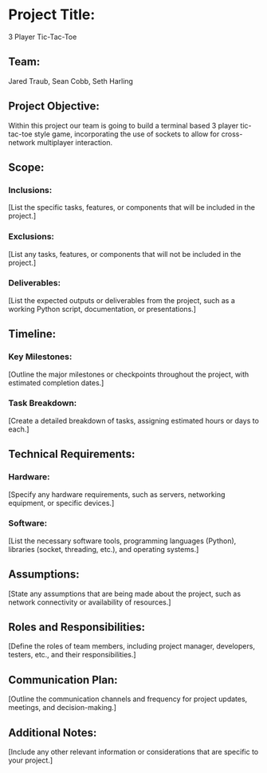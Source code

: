 # Project Title:
3 Player Tic-Tac-Toe

## Team:
Jared Traub, Sean Cobb, Seth Harling

## Project Objective:
  Within this project our team is going to build a terminal based 3 player tic-tac-toe style game, incorporating the use of sockets to allow for 
cross-network multiplayer interaction. 

## Scope:

### Inclusions:
[List the specific tasks, features, or components that will be included in the project.]
### Exclusions:
[List any tasks, features, or components that will not be included in the project.]
### Deliverables:
[List the expected outputs or deliverables from the project, such as a working Python script, documentation, or presentations.]


## Timeline:
### Key Milestones:
[Outline the major milestones or checkpoints throughout the project, with estimated completion dates.]
### Task Breakdown:
[Create a detailed breakdown of tasks, assigning estimated hours or days to each.]

## Technical Requirements:
### Hardware:
[Specify any hardware requirements, such as servers, networking equipment, or specific devices.]
### Software:
[List the necessary software tools, programming languages (Python), libraries (socket, threading, etc.), and operating systems.]
## Assumptions:
[State any assumptions that are being made about the project, such as network connectivity or availability of resources.]
## Roles and Responsibilities:
[Define the roles of team members, including project manager, developers, testers, etc., and their responsibilities.]
## Communication Plan:
[Outline the communication channels and frequency for project updates, meetings, and decision-making.]
## Additional Notes:
[Include any other relevant information or considerations that are specific to your project.]
